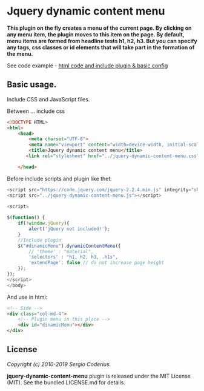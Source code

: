 Jquery dynamic content menu
===========================
**This plugin on the fly creates a menu of the current page. By clicking on any menu item, the plugin moves to this item on the page. By default, menu items are formed from headline tests h1, h2, h3. 
But you can specify any tags, css classes or id elements that will take part in the formation of the menu.**

See code example - [html code and include plugin & basic config](https://github.com/coderius/jquery-dynamic-content-menu/blob/master/demos/index.html)


Basic usage.
-----------
Include CSS and JavaScript files.

Between <head> ... </head> include css

```html
<!DOCTYPE HTML>
<html>
    <head>
        <meta charset="UTF-8">
        <meta name="viewport" content="width=device-width, initial-scale=1.0, minimum-scale=1.0, maximum-scale=1.0, user-scalable=no"/>
        <title>Jquery dynamic content menu</title>
       <link rel="stylesheet" href="../jquery-dynamic-content-menu.css" type="text/css" />

	</head>
```

Before </body> include scripts and plugin like thet:

```js
<script src="https://code.jquery.com/jquery-2.2.4.min.js" integrity="sha256-BbhdlvQf/xTY9gja0Dq3HiwQF8LaCRTXxZKRutelT44=" crossorigin="anonymous"></script>
<script src="../jquery-dynamic-content-menu.js"></script>

<script>
            
$(function() {
    if(!window.jQuery){
        alert('jQuery not included!');
    }
    //Include plugin
    $("#dinamicMenu").dynamicContentMenu({
        // 'theme' : "material",
        'selectors' : "h1, h2, h3, .h1s",
        'extendPage': false // do not increase page height
    });
});
</script>
</body>
```

And use in html:

```html
<!-- Side -->
<div class="col-md-4">
    <!-- Plugin menu in this place -->
    <div id="dinamicMenu"></div>
</div>
```

License
-------
*Copyright (c) 2010-2019 Sergio Coderius.*

**jquery-dynamic-content-menu** plugin is released under the MIT License (MIT). See the bundled LICENSE.md for details.
